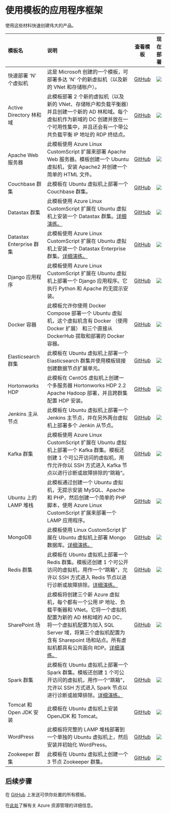 <properties
   pageTitle="应用程序框架 | Windows Azure"
   description="介绍如何使用模板及 Azure 资源管理器创建常用应用程序框架。示例包括 LAMP 堆栈、SharePoint 和 SQL Server。"
   services="virtual-machines"
   documentationCenter="virtual-machines"
   authors="squillace"
   manager="timlt"
   editor=""
   tags="azure-resource-manager" />

<tags
   ms.service="virtual-machines"
   ms.date="07/02/2015"
   wacn.date="11/12/2015"/>

# 使用模板的应用程序框架

使用这些材料快速创建伟大的产品。

| 模板名 | 说明 | 查看模板 | 现在部署 |
|:---|:---|:---:|:---:|
| 快速部署 'N' 个虚拟机 | 这是 Microsoft 创建的一个模板，可部署多达 'N' 个的新虚拟机（以及新的 VNet 和存储帐户）。 | [GitHub](https://github.com/Azure/azure-quickstart-templates/tree/master/resource-loop-vms-vnet-aset/) | <a href="https://manage.windowsazure.cn/#create/Microsoft.Template/uri/https%3A%2F%2Fraw.githubusercontent.com%2FAzure%2Fazure-quickstart-templates%2Fmaster%2Fresource-loop-vms-vnet-aset%2Fazuredeploy.json" target="_blank"><img src="http://azuredeploy.net/deploybutton.png"/></a> |
| Active Directory 林和域 | 此模板部署 2 个新的虚拟机（以及新的 VNet、存储帐户和负载平衡器）并且创建一个新的 AD 林和域。每个虚拟机作为新域的 DC 创建并放在一个可用性集中，并且还会有一个带公共负载平衡 IP 地址的 RDP 终结点。 | [GitHub](https://github.com/Azure/azure-quickstart-templates/tree/master/active-directory-new-domain-ha-2-dc) | <a href="https://manage.windowsazure.cn/#create/Microsoft.Template/uri/https%3A%2F%2Fraw.githubusercontent.com%2FAzure%2Fazure-quickstart-templates%2Fmaster%2Factive-directory-new-domain-ha-2-dc%2Fazuredeploy.json" target="_blank"><img src="http://azuredeploy.net/deploybutton.png"/></a> |
| Apache Web 服务器 | 此模板使用 Azure Linux CustomScript 扩展来部署 Apache Web 服务器。模板创建一个 Ubuntu 虚拟机，安装 Apache2 并创建一个简单的 HTML 文件。| [GitHub](https://github.com/Azure/azure-quickstart-templates/tree/master/apache2-on-ubuntu-vm) | <a href="https://manage.windowsazure.cn/#create/Microsoft.Template/uri/https%3A%2F%2Fraw.githubusercontent.com%2FAzure%2Fazure-quickstart-templates%2Fmaster%2Fapache2-on-ubuntu-vm%2Fazuredeploy.json" target="_blank"><img src="http://azuredeploy.net/deploybutton.png"/></a>
| Couchbase 群集 | 此模板在 Ubuntu 虚拟机上部署一个 Couchbase 群集。 | [GitHub](https://github.com/Azure/azure-quickstart-templates/tree/master/couchbase-on-ubuntu) | <a href="https://manage.windowsazure.cn/#create/Microsoft.Template/uri/https%3A%2F%2Fraw.githubusercontent.com%2FAzure%2Fazure-quickstart-templates%2Fmaster%2Fcouchbase-on-ubuntu%2Fazuredeploy.json" target="_blank"><img src="http://azuredeploy.net/deploybutton.png"/></a> |
| Datastax 群集 | 此模板使用 Azure Linux CustomScript 扩展在 Ubuntu 虚拟机上安装一个 Datastax 群集。[详细演练。](/documentation/articles/virtual-machines-datastax-template)| [GitHub](https://github.com/Azure/azure-quickstart-templates/tree/master/datastax-on-ubuntu) | <a href="https://manage.windowsazure.cn/#create/Microsoft.Template/uri/https%3A%2F%2Fraw.githubusercontent.com%2FAzure%2Fazure-quickstart-templates%2Fmaster%2Fdatastax-on-ubuntu%2Fazuredeploy.json" target="_blank"><img src="http://azuredeploy.net/deploybutton.png"/></a> |
| Datastax Enterprise 群集 | 此模板使用 Azure Linux CustomScript 扩展在 Ubuntu 虚拟机上安装一个 Datastax Enterprise 群集。[详细演练。](/documentation/articles/virtual-machines-datastax-enterprise-template)| [GitHub](https://github.com/Azure/azure-quickstart-templates/tree/master/datastax-enterprise) | <a href="https://manage.windowsazure.cn/#create/Microsoft.Template/uri/https%3A%2F%2Fraw.githubusercontent.com%2FAzure%2Fazure-quickstart-templates%2Fmaster%2Fdatastax-enterprise%2Fazuredeploy.json" target="_blank"><img src="http://azuredeploy.net/deploybutton.png"/></a> |
| Django 应用程序 | 此模板使用 Azure Linux CustomScript 扩展在 Ubuntu 虚拟机上部署一个 Django 应用程序。它执行 Python 和 Apache 的无提示安装。 | [GitHub](https://github.com/Azure/azure-quickstart-templates/tree/master/django-app) | <a href="https://manage.windowsazure.cn/#create/Microsoft.Template/uri/https%3A%2F%2Fraw.githubusercontent.com%2FAzure%2Fazure-quickstart-templates%2Fmaster%2Fdjango-app%2Fazuredeploy.json" target="_blank"><img src="http://azuredeploy.net/deploybutton.png"/></a> |
| Docker 容器 | 此模板允许你使用 Docker Compose 部署一个 Ubuntu 虚拟机，这个虚拟机含有 Docker （使用 Docker 扩展） 和三个直接从 DockerHub 提取和部署的 Docker 容器。 | [GitHub](https://github.com/Azure/azure-quickstart-templates/tree/master/docker-simple-on-ubuntu) | <a href="https://manage.windowsazure.cn/#create/Microsoft.Template/uri/https%3A%2F%2Fraw.githubusercontent.com%2FAzure%2Fazure-quickstart-templates%2Fmaster%2Fdocker-simple-on-ubuntu%2Fazuredeploy.json" target="_blank"><img src="http://azuredeploy.net/deploybutton.png"/></a> |
| Elasticsearch 群集 | 此模板在 Ubuntu 虚拟机上部署一个 Elasticsearch 群集并使用模板链接创建数据节点扩展单元。 | [GitHub](https://github.com/Azure/azure-quickstart-templates/tree/master/elasticsearch) | <a href="https://manage.windowsazure.cn/#create/Microsoft.Template/uri/https%3A%2F%2Fraw.githubusercontent.com%2FAzure%2Fazure-quickstart-templates%2Fmaster%2Felasticsearch%2Fazuredeploy.json" target="_blank"><img src="http://azuredeploy.net/deploybutton.png"/></a> |
| Hortonworks HDP | 此模板在 CentOS 虚拟机上创建一个多服务器 Hortonworks HDP 2.2 Apache Hadoop 部署，并且跨群集配置 HDP 安装。| [GitHub](https://github.com/Azure/azure-quickstart-templates/tree/master/hortonworks-on-centos) | <a href="https://manage.windowsazure.cn/#create/Microsoft.Template/uri/https%3A%2F%2Fraw.githubusercontent.com%2FAzure%2Fazure-quickstart-templates%2Fmaster%2Fhortonworks-on-centos%2Fazuredeploy.json" target="_blank"><img src="http://azuredeploy.net/deploybutton.png"/></a>|
| Jenkins 主从节点 | 此模板在 Ubuntu 虚拟机上部署一个 Jenkins 主节点，并在另外两台虚拟机上部署多个 Jenkin 从节点。 | [GitHub](https://github.com/Azure/azure-quickstart-templates/tree/master/jenkins-on-ubuntu) | <a href="https://manage.windowsazure.cn/#create/Microsoft.Template/uri/https%3A%2F%2Fraw.githubusercontent.com%2FAzure%2Fazure-quickstart-templates%2Fmaster%2Fjenkins-on-ubuntu%2Fazuredeploy.json" target="_blank"><img src="http://azuredeploy.net/deploybutton.png"/></a> |
| Kafka 群集 | 此模板使用 Azure Linux CustomScript 扩展在 Ubuntu 虚拟机上部署一个 Kafka 群集。模板还创建 1 个可公开访问的虚拟机，用作允许你以 SSH 方式进入 Kafka 节点以进行诊断或故障排除的“跳箱”。| [GitHub](https://github.com/Azure/azure-quickstart-templates/tree/master/kafka-on-ubuntu) | <a href="https://manage.windowsazure.cn/#create/Microsoft.Template/uri/https%3A%2F%2Fraw.githubusercontent.com%2FAzure%2Fazure-quickstart-templates%2Fmaster%kafka-on-ubuntu%2Fazuredeploy.json" target="_blank"><img src="http://azuredeploy.net/deploybutton.png"/></a> |
| Ubuntu 上的 LAMP 堆栈 | 此模板通过创建一个 Ubuntu 虚拟机，无提示安装 MySQL、Apache 和 PHP，然后创建一个简单的 PHP 脚本，使用 Azure Linux CustomScript 扩展来部署一个 LAMP 应用程序。 | [GitHub](https://github.com/Azure/azure-quickstart-templates/tree/master/lamp-app) | <a href="https://manage.windowsazure.cn/#create/Microsoft.Template/uri/https%3A%2F%2Fraw.githubusercontent.com%2FAzure%2Fazure-quickstart-templates%2Fmaster%2Flamp-app%2Fazuredeploy.json" target="_blank"><img src="http://azuredeploy.net/deploybutton.png"/></a> |
| MongoDB | 此模板使用 Linux CustomScript 扩展在 Ubuntu 虚拟机上部署 Mongo 数据库。[详细演练。](/documentation/articles/virtual-machines-mongodb-template)| [GitHub](https://github.com/Azure/azure-quickstart-templates/tree/master/mongodb-on-ubuntu) | <a href="https://manage.windowsazure.cn/#create/Microsoft.Template/uri/https%3A%2F%2Fraw.githubusercontent.com%2FAzure%2Fazure-quickstart-templates%2Fmaster%2Fmongodb-on-ubuntu%2Fazuredeploy.json" target="_blank"><img src="http://azuredeploy.net/deploybutton.png"/></a> |
| Redis 群集 | 此模板在 Ubuntu 虚拟机上部署一个 Redis 群集。模板还创建 1 个可公开访问的虚拟机，用作一个“跳箱”，允许以 SSH 方式进入 Redis 节点以进行诊断或故障排除。[详细演练。](/documentation/articles/virtual-machines-redis-template)| [GitHub](https://github.com/Azure/azure-quickstart-templates/tree/master/redis-high-availability) | <a href="https://manage.windowsazure.cn/#create/Microsoft.Template/uri/https%3A%2F%2Fraw.githubusercontent.com%2FAzure%2Fazure-quickstart-templates%2Fmaster%2Fredis-high-availability%2Fazuredeploy.json" target="_blank"><img src="http://azuredeploy.net/deploybutton.png"/></a> |
| SharePoint 场 | 此模板将创建三个新 Azure 虚拟机，每个都有一个公用 IP 地址、负载平衡器和 VNet。它将一个虚拟机配置为新的 AD 林和域的 AD DC，将一个虚拟机配置为加入 SQL Server 域，将第三个虚拟机配置为含有 Sharepoint 场和站点。所有虚拟机都具有公共面向 RDP。[详细演练。](/documentation/articles/virtual-machines-rmtemplate-sharepoint-walkthrough) | [GitHub](https://github.com/Azure/azure-quickstart-templates/tree/master/sharepoint-three-vm) | <a href="https://manage.windowsazure.cn/#create/Microsoft.Template/uri/https%3A%2F%2Fraw.githubusercontent.com%2FAzure%2Fazure-quickstart-templates%2Fmaster%2Fsharepoint-three-vm%2Fazuredeploy.json" target="_blank"><img src="http://azuredeploy.net/deploybutton.png"/></a> |
| Spark 群集 | 此模板在 Ubuntu 虚拟机上部署一个 Spark 群集。模板还创建 1 个可公开访问的虚拟机，用作一个“跳箱”，允许以 SSH 方式进入 Spark 节点以进行诊断或故障排除。[详细演练。](/documentation/articles/virtual-machines-spark-template)| [GitHub](https://github.com/Azure/azure-quickstart-templates/tree/master/spark-ubuntu-multidisks) | <a href="https://manage.windowsazure.cn/#create/Microsoft.Template/uri/https%3A%2F%2Fraw.githubusercontent.com%2FAzure%2Fazure-quickstart-templates%2Fmaster%2Fspark-ubuntu-multidisks%2Fazuredeploy.json" target="_blank"><img src="http://azuredeploy.net/deploybutton.png"/></a> |
| Tomcat 和 Open JDK 安装 | 此模板在 Ubuntu 虚拟机上安装 OpenJDK 和 Tomcat。 | [GitHub](https://github.com/Azure/azure-quickstart-templates/tree/master/openjdk-tomcat-ubuntu-vm) | <a href="https://manage.windowsazure.cn/#create/Microsoft.Template/uri/https%3A%2F%2Fraw.githubusercontent.com%2FAzure%2Fazure-quickstart-templates%2Fmaster%2Fopenjdk-tomcat-ubuntu-vm%2Fazuredeploy.json" target="_blank"><img src="http://azuredeploy.net/deploybutton.png"/></a> |
| WordPress | 此模板将完整的 LAMP 堆栈部署到一个单独的 Ubuntu 虚拟机上，然后安装并初始化 WordPress。 | [GitHub](https://github.com/Azure/azure-quickstart-templates/tree/master/wordpress-single-vm-ubuntu) | <a href="https://manage.windowsazure.cn/#create/Microsoft.Template/uri/https%3A%2F%2Fraw.githubusercontent.com%2FAzure%2Fazure-quickstart-templates%2Fmaster%2Fwordpress-single-vm-ubuntu%2Fazuredeploy.json" target="_blank"><img src="http://azuredeploy.net/deploybutton.png"/></a> |
| Zookeeper 群集 | 此模板在 Ubuntu 虚拟机上创建一个 3 节点 Zookeeper 群集。 | [GitHub](https://github.com/Azure/azure-quickstart-templates/tree/master/zookeeper-cluster-ubuntu-vm) | <a href="https://manage.windowsazure.cn/#create/Microsoft.Template/uri/https%3A%2F%2Fraw.githubusercontent.com%2FAzure%2Fazure-quickstart-templates%2Fmaster%2Fzookeeper-cluster-ubuntu-vm%2Fazuredeploy.json" target="_blank"><img src="http://azuredeploy.net/deploybutton.png"/></a> |

## 后续步骤

在 [GitHub](https://github.com/Azure/azure-quickstart-templates) 上发送可供你处置的所有模板。

在[此处](/documentation/articles/resource-group-template-deploy)了解有关 Azure 资源管理的详细信息。
 

<!---HONumber=79-->